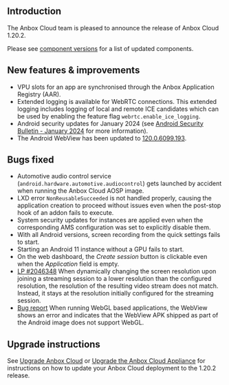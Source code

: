 ## Introduction
The Anbox Cloud team is pleased to announce the release of Anbox Cloud 1.20.2.

Please see [component versions](https://anbox-cloud.io/docs/ref/component-versions) for a list of updated components.

## New features & improvements
* VPU slots for an app are synchronised through the Anbox Application Registry (AAR).<!--AC-2143-->
* Extended logging is available for WebRTC connections. This extended logging includes logging of local and remote ICE candidates which can be used by enabling the feature flag `webrtc.enable_ice_logging`.<!--AC-2184-->
* Android security updates for January 2024 (see [Android Security Bulletin - January 2024](https://source.android.com/docs/security/bulletin/2024-01-01) for more information).<!--AC-2203-->
* The Android WebView has been updated to [120.0.6099.193](https://chromereleases.googleblog.com/2024/01/chrome-for-android-update.html).

## Bugs fixed
* Automotive audio control service (`android.hardware.automotive.audiocontrol`) gets launched by accident when running the Anbox Cloud AOSP image.<!--AC-2199-->
* LXD error `NonReusableSucceeded` is not handled properly, causing the application creation to proceed without issues even when the post-stop hook of an addon fails to execute. <!--AC-2212-->
* System security updates for instances are applied even when the corresponding AMS configuration was set to explicitly disable them. <!--AC-2122-->
* With all Android versions, screen recording from the quick settings fails to start.<!--AC-2180-->
* Starting an Android 11 instance without a GPU fails to start. <!--AC-2181-->
* On the web dashboard, the *Create session* button is clickable even when the *Application* field is empty.<!--AC-2179-->
* [LP #2046348](https://bugs.launchpad.net/anbox-cloud/+bug/2046348) When dynamically changing the screen resolution upon joining a streaming session to a lower resolution than the configured resolution, the resolution of the resulting video stream does not match. Instead, it stays at the resolution initially configured for the streaming session.<!--AC-2188-->
* [Bug report](https://discourse.ubuntu.com/t/enable-webgl-in-anbox-cloud/41170/4) When running WebGL based applications, the WebView shows an error and indicates that the WebView APK shipped as part of the Android image does not support WebGL.<!--AC-2214-->

## Upgrade instructions
See [Upgrade Anbox Cloud](https://anbox-cloud.io/docs/howto/update/upgrade-anbox) or [Upgrade the Anbox Cloud Appliance](https://anbox-cloud.io/docs/howto/update/upgrade-appliance) for instructions on how to update your Anbox Cloud deployment to the 1.20.2 release.
